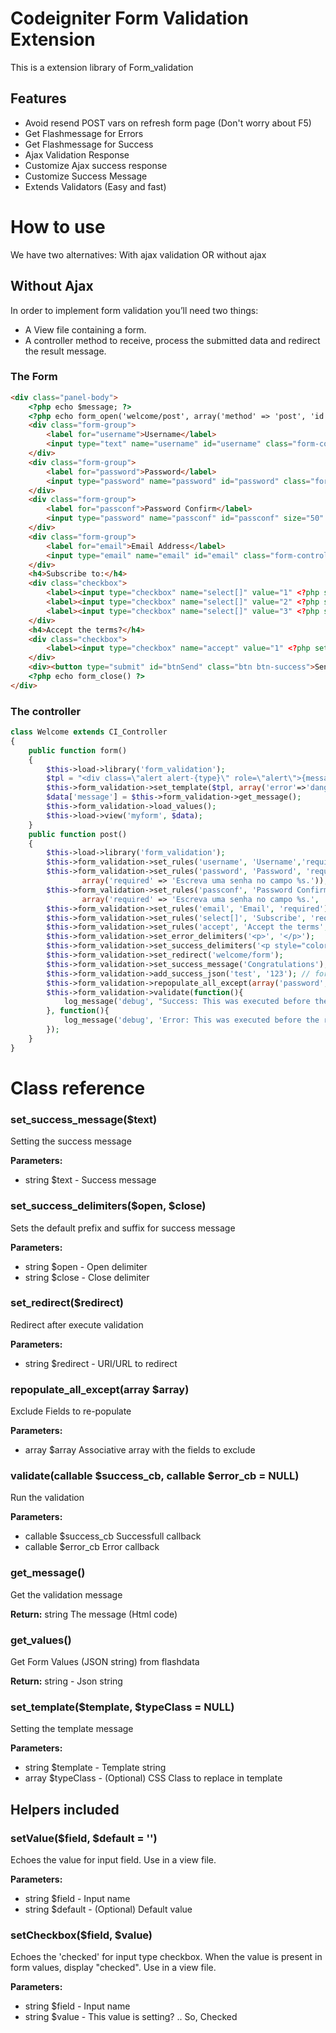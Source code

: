 # Codeigniter Form Validation Extension
This is a extension library of Form_validation
## Features
* Avoid resend POST vars on refresh form page (Don't worry about F5)
* Get Flashmessage for Errors
* Get Flashmessage for Success
* Ajax Validation Response
* Customize Ajax success response
* Customize Success Message
* Extends Validators (Easy and fast)

# How to use
We have two alternatives: With ajax validation OR without ajax
## Without Ajax
In order to implement form validation you’ll need two things:
* A View file containing a form.
* A controller method to receive, process the submitted data and redirect the result message.
### The Form
```html
<div class="panel-body">
    <?php echo $message; ?>
    <?php echo form_open('welcome/post', array('method' => 'post', 'id' => 'frmCadastro')); ?>
    <div class="form-group">
        <label for="username">Username</label>
        <input type="text" name="username" id="username" class="form-control" size="50" value="<?php setValue('username') ?>">
    </div>
    <div class="form-group">
        <label for="password">Password</label>
        <input type="password" name="password" id="password" class="form-control" size="50">
    </div>
    <div class="form-group">
        <label for="passconf">Password Confirm</label>
        <input type="password" name="passconf" id="passconf" size="50" class="form-control">
    </div>
    <div class="form-group">
        <label for="email">Email Address</label>
        <input type="email" name="email" id="email" class="form-control" size="50" value="<?php setValue('email') ?>">
    </div>
    <h4>Subscribe to:</h4>
    <div class="checkbox">
        <label><input type="checkbox" name="select[]" value="1" <?php setCheckbox('select', '1') ?>> Newsletter</label>
        <label><input type="checkbox" name="select[]" value="2" <?php setCheckbox('select', '2') ?>> Promotions</label>
        <label><input type="checkbox" name="select[]" value="3" <?php setCheckbox('select', '3') ?>> Free stuff</label>
    </div>
    <h4>Accept the terms?</h4>
    <div class="checkbox">
        <label><input type="checkbox" name="accept" value="1" <?php setCheckbox('accept', '1') ?>> I accept</label>
    </div>
    <div><button type="submit" id="btnSend" class="btn btn-success">Send</button></div>
    <?php echo form_close() ?>
</div>
```
### The controller

```php
class Welcome extends CI_Controller
{
    public function form()
    {
        $this->load->library('form_validation');
        $tpl = "<div class=\"alert alert-{type}\" role=\"alert\">{message}</div>";
        $this->form_validation->set_template($tpl, array('error'=>'danger'));
        $data['message'] = $this->form_validation->get_message();
        $this->form_validation->load_values();
        $this->load->view('myform', $data);
    }
    public function post()
    {
        $this->load->library('form_validation');
        $this->form_validation->set_rules('username', 'Username','required');
        $this->form_validation->set_rules('password', 'Password', 'required',
                array('required' => 'Escreva uma senha no campo %s.'));
        $this->form_validation->set_rules('passconf', 'Password Confirmation', 'required|matches[password]', 
                array('required' => 'Escreva uma senha no campo %s.', 'matches'=>'Password não coincide'));
        $this->form_validation->set_rules('email', 'Email', 'required');
        $this->form_validation->set_rules('select[]', 'Subscribe', 'required');
        $this->form_validation->set_rules('accept', 'Accept the terms', 'required');
        $this->form_validation->set_error_delimiters('<p>', '</p>');
        $this->form_validation->set_success_delimiters('<p style="color: green">', '</p>');
        $this->form_validation->set_redirect('welcome/form');
        $this->form_validation->set_success_message('Congratulations');
        $this->form_validation->add_success_json('test', '123'); // for ajax request
        $this->form_validation->repopulate_all_except(array('password', 'passconf'));
        $this->form_validation->validate(function(){ 
            log_message('debug', "Success: This was executed before the redirect (or before the response ajax)");
        }, function(){
            log_message('debug', 'Error: This was executed before the redirect (or before the response ajax)');
        });
    }
}
```

# Class reference
### set_success_message($text)
Setting the success message

**Parameters:**

* string $text - Success message
### set_success_delimiters($open, $close)
Sets the default prefix and suffix for success message

**Parameters:**

* string $open - Open delimiter
* string $close - Close delimiter

### set_redirect($redirect)
Redirect after execute validation

**Parameters:**

* string $redirect - URI/URL to redirect

### repopulate_all_except(array $array)
Exclude Fields to re-populate

**Parameters:**

* array $array Associative array with the fields to exclude

### validate(callable $success_cb, callable $error_cb = NULL)
Run the validation

**Parameters:**

* callable $success_cb Successfull callback
* callable $error_cb Error callback


### get_message()
Get the validation message

**Return:** string The message (Html code)
### get_values()
Get Form Values (JSON string) from flashdata

**Return:** string - Json string
### set_template($template, $typeClass = NULL)
Setting the template message

**Parameters:**

* string $template - Template string
* array $typeClass - (Optional) CSS Class to replace in template

## Helpers included
### setValue($field, $default = '')
Echoes the value for input field. Use in a view file. 

**Parameters:**

* string $field - Input name
* string $default - (Optional) Default value
### setCheckbox($field, $value)
Echoes the 'checked' for input type checkbox. When the value is present in form values, display "checked". Use in a view file. 

**Parameters:**

* string $field - Input name
* string $value - This value is setting? .. So, Checked


